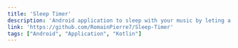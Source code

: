```yaml
---
title: 'Sleep Timer'
description: 'Android application to sleep with your music by leting a timer switch off music. '
link: 'https://github.com/RomainPierre7/Sleep-Timer'
tags: ["Android", "Application", "Kotlin"]
---
```

